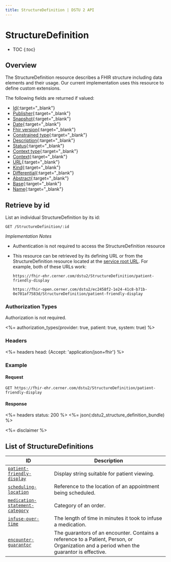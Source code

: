 ```yaml
---
title: StructureDefinition | DSTU 2 API
---
```


# StructureDefinition

* TOC
{:toc}

## Overview

The StructureDefinition resource describes a FHIR structure including data elements and their usage. Our current implementation uses this resource to define custom extensions.

The following fields are returned if valued:

* [Id](http://hl7.org/fhir/dstu2/resource-definitions.html#Resource.id){:target="_blank"}
* [Publisher](http://hl7.org/fhir/DSTU2/structuredefinition-definitions.html#StructureDefinition.publisher){:target="_blank"}
* [Snapshot](http://hl7.org/fhir/DSTU2/structuredefinition-definitions.html#StructureDefinition.snapshot){:target="_blank"}
* [Date](http://hl7.org/fhir/DSTU2/structuredefinition-definitions.html#StructureDefinition.date){:target="_blank"}
* [Fhir version](http://hl7.org/fhir/DSTU2/structuredefinition-definitions.html#StructureDefinition.fhirVersion){:target="_blank"}
* [Constrained type](http://hl7.org/fhir/DSTU2/structuredefinition-definitions.html#StructureDefinition.constrainedType){:target="_blank"}
* [Description](http://hl7.org/fhir/DSTU2/structuredefinition-definitions.html#StructureDefinition.description){:target="_blank"}
* [Status](http://hl7.org/fhir/DSTU2/structuredefinition-definitions.html#StructureDefinition.status){:target="_blank"}
* [Context type](http://hl7.org/fhir/DSTU2/structuredefinition-definitions.html#StructureDefinition.contextType){:target="_blank"}
* [Context](http://hl7.org/fhir/DSTU2/structuredefinition-definitions.html#StructureDefinition.context){:target="_blank"}
* [URL](http://hl7.org/fhir/DSTU2/structuredefinition-definitions.html#StructureDefinition.url){:target="_blank"}
* [Kind](http://hl7.org/fhir/DSTU2/structuredefinition-definitions.html#StructureDefinition.kind){:target="_blank"}
* [Differential](http://hl7.org/fhir/DSTU2/structuredefinition-definitions.html#StructureDefinition.differential){:target="_blank"}
* [Abstract](http://hl7.org/fhir/DSTU2/structuredefinition-definitions.html#StructureDefinition.abstract){:target="_blank"}
* [Base](http://hl7.org/fhir/DSTU2/structuredefinition-definitions.html#StructureDefinition.base){:target="_blank"}
* [Name](http://hl7.org/fhir/DSTU2/structuredefinition-definitions.html#StructureDefinition.name){:target="_blank"}

## Retrieve by id

List an individual StructureDefinition by its id:

    GET /StructureDefinition/:id

_Implementation Notes_

* Authentication is not required to access the StructureDefinition resource
* This resource can be retrieved by its defining URL or from the StructureDefinition resource located at the [service root URL](../../#service-root-url). For example, both of these URLs work:

    `https://fhir-ehr.cerner.com/dstu2/StructureDefinition/patient-friendly-display`

    `https://fhir-open.cerner.com/dstu2/ec2458f2-1e24-41c8-b71b-0e701af7583d/StructureDefinition/patient-friendly-display`

### Authorization Types

Authorization is not required.

<%= authorization_types(provider: true, patient: true, system: true) %>

### Headers

<%= headers head: {Accept: 'application/json+fhir'} %>

### Example


#### Request

    GET https://fhir-ehr.cerner.com/dstu2/StructureDefinition/patient-friendly-display

#### Response

<%= headers status: 200 %>
<%= json(:dstu2_structure_definition_bundle) %>

<%= disclaimer %>

## List of StructureDefinitions

ID                                |  Description
----------------------------------|----------------------------------------------
[`patient-friendly-display`]      |  Display string suitable for patient viewing.
[`scheduling-location`]           |  Reference to the location of an appointment being scheduled.
[`medication-statement-category`] |  Category of an order.
[`infuse-over-time`]              |  The length of time in minutes it took to infuse a medication.
[`encounter-guarantor`]           |  The guarantors of an encounter. Contains a reference to a Patient, Person, or Organization and a period when the guarantor is effective.

[`patient-friendly-display`]: https://fhir-ehr.cerner.com/dstu2/StructureDefinition/patient-friendly-display?_format=json
[`scheduling-location`]: https://fhir-ehr.cerner.com/dstu2/StructureDefinition/scheduling-location?_format=json
[`medication-statement-category`]: https://fhir-ehr.cerner.com/dstu2/StructureDefinition/medication-statement-category?_format=json
[`infuse-over-time`]: https://fhir-ehr.cerner.com/dstu2/StructureDefinition/infuse-over-time?_format=json
[`encounter-guarantor`]: https://fhir-ehr.cerner.com/dstu2/StructureDefinition/encounter-guarantor?_format=json
